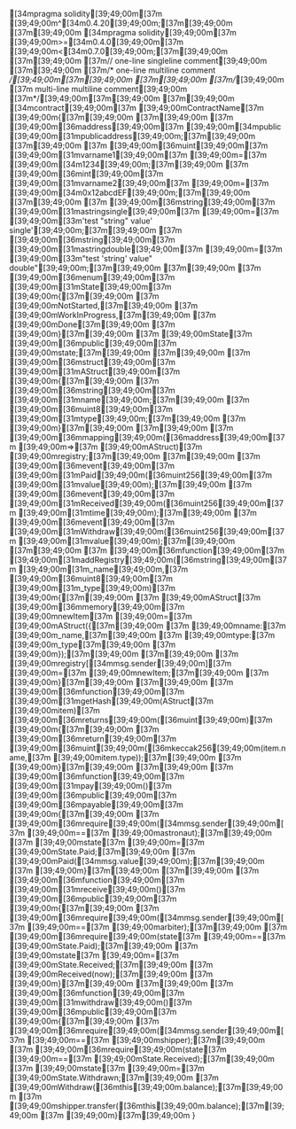 [34mpragma solidity[39;49;00m[37m [39;49;00m^[34m0.4.20[39;49;00m;[37m[39;49;00m
[37m[39;49;00m
[34mpragma solidity[39;49;00m[37m [39;49;00m>=[34m0.4.0[39;49;00m[37m [39;49;00m<[34m0.7.0[39;49;00m;[37m[39;49;00m
[37m[39;49;00m
[37m// one-line singleline comment[39;49;00m
[37m[39;49;00m
[37m/* one-line multiline comment */[39;49;00m[37m[39;49;00m
[37m[39;49;00m
[37m/*[39;49;00m
[37m  multi-line multiline comment[39;49;00m
[37m*/[39;49;00m[37m[39;49;00m
[37m[39;49;00m
[34mcontract[39;49;00m[37m [39;49;00mContractName[37m [39;49;00m{[37m[39;49;00m
[37m[39;49;00m
[37m    [39;49;00m[36maddress[39;49;00m[37m [39;49;00m[34mpublic [39;49;00m[31mpublicaddress[39;49;00m;[37m[39;49;00m
[37m[39;49;00m
[37m    [39;49;00m[36muint[39;49;00m[37m [39;49;00m[31mvarname1[39;49;00m[37m [39;49;00m=[37m [39;49;00m[34m1234[39;49;00m;[37m[39;49;00m
[37m    [39;49;00m[36mint[39;49;00m[37m [39;49;00m[31mvarname2[39;49;00m[37m [39;49;00m=[37m [39;49;00m[34m0x12abcdEF[39;49;00m;[37m[39;49;00m
[37m[39;49;00m
[37m    [39;49;00m[36mstring[39;49;00m[37m [39;49;00m[31mastringsingle[39;49;00m[37m [39;49;00m=[37m [39;49;00m[33m'test "string" value\' single'[39;49;00m;[37m[39;49;00m
[37m    [39;49;00m[36mstring[39;49;00m[37m [39;49;00m[31mastringdouble[39;49;00m[37m [39;49;00m=[37m [39;49;00m[33m"test 'string' value\" double"[39;49;00m;[37m[39;49;00m
[37m[39;49;00m
[37m    [39;49;00m[36menum[39;49;00m[37m [39;49;00m[31mState[39;49;00m[37m [39;49;00m{[37m[39;49;00m
[37m      [39;49;00mNotStarted,[37m[39;49;00m
[37m      [39;49;00mWorkInProgress,[37m[39;49;00m
[37m      [39;49;00mDone[37m[39;49;00m
[37m    [39;49;00m}[37m[39;49;00m
[37m    [39;49;00mState[37m [39;49;00m[36mpublic[39;49;00m[37m [39;49;00mstate;[37m[39;49;00m
[37m[39;49;00m
[37m    [39;49;00m[36mstruct[39;49;00m[37m [39;49;00m[31mAStruct[39;49;00m[37m [39;49;00m{[37m[39;49;00m
[37m        [39;49;00m[36mstring[39;49;00m[37m [39;49;00m[31mname[39;49;00m;[37m[39;49;00m
[37m        [39;49;00m[36muint8[39;49;00m[37m [39;49;00m[31mtype[39;49;00m;[37m[39;49;00m
[37m    [39;49;00m}[37m[39;49;00m
[37m[39;49;00m
[37m    [39;49;00m[36mmapping[39;49;00m([36maddress[39;49;00m[37m [39;49;00m=>[37m [39;49;00mAStruct)[37m [39;49;00mregistry;[37m[39;49;00m
[37m[39;49;00m
[37m    [39;49;00m[36mevent[39;49;00m[37m [39;49;00m[31mPaid[39;49;00m([36muint256[39;49;00m[37m [39;49;00m[31mvalue[39;49;00m);[37m[39;49;00m
[37m    [39;49;00m[36mevent[39;49;00m[37m [39;49;00m[31mReceived[39;49;00m([36muint256[39;49;00m[37m [39;49;00m[31mtime[39;49;00m);[37m[39;49;00m
[37m    [39;49;00m[36mevent[39;49;00m[37m [39;49;00m[31mWithdraw[39;49;00m([36muint256[39;49;00m[37m [39;49;00m[31mvalue[39;49;00m);[37m[39;49;00m
[37m[39;49;00m
[37m    [39;49;00m[36mfunction[39;49;00m[37m [39;49;00m[31maddRegistry[39;49;00m([36mstring[39;49;00m[37m [39;49;00m[31m_name[39;49;00m,[37m [39;49;00m[36muint8[39;49;00m[37m [39;49;00m[31m_type[39;49;00m)[37m [39;49;00m{[37m[39;49;00m
[37m        [39;49;00mAStruct[37m [39;49;00m[36mmemory[39;49;00m[37m [39;49;00mnewItem[37m [39;49;00m=[37m [39;49;00mAStruct({[37m[39;49;00m
[37m            [39;49;00mname:[37m [39;49;00m_name,[37m[39;49;00m
[37m            [39;49;00mtype:[37m [39;49;00m_type[37m[39;49;00m
[37m        [39;49;00m});[37m[39;49;00m
[37m[39;49;00m
[37m        [39;49;00mregistry[[34mmsg.sender[39;49;00m][37m [39;49;00m=[37m [39;49;00mnewItem;[37m[39;49;00m
[37m    [39;49;00m}[37m[39;49;00m
[37m[39;49;00m
[37m    [39;49;00m[36mfunction[39;49;00m[37m [39;49;00m[31mgetHash[39;49;00m(AStruct[37m [39;49;00mitem)[37m [39;49;00m[36mreturns[39;49;00m([36muint[39;49;00m)[37m [39;49;00m{[37m[39;49;00m
[37m        [39;49;00m[36mreturn[39;49;00m[37m [39;49;00m[36muint[39;49;00m([36mkeccak256[39;49;00m(item.name,[37m [39;49;00mitem.type));[37m[39;49;00m
[37m    [39;49;00m}[37m[39;49;00m
[37m[39;49;00m
[37m    [39;49;00m[36mfunction[39;49;00m[37m [39;49;00m[31mpay[39;49;00m()[37m [39;49;00m[36mpublic[39;49;00m[37m [39;49;00m[36mpayable[39;49;00m[37m [39;49;00m{[37m[39;49;00m
[37m      [39;49;00m[36mrequire[39;49;00m([34mmsg.sender[39;49;00m[37m [39;49;00m==[37m [39;49;00mastronaut);[37m[39;49;00m
[37m      [39;49;00mstate[37m [39;49;00m=[37m [39;49;00mState.Paid;[37m[39;49;00m
[37m      [39;49;00mPaid([34mmsg.value[39;49;00m);[37m[39;49;00m
[37m    [39;49;00m}[37m[39;49;00m
[37m[39;49;00m
[37m    [39;49;00m[36mfunction[39;49;00m[37m [39;49;00m[31mreceive[39;49;00m()[37m [39;49;00m[36mpublic[39;49;00m[37m [39;49;00m{[37m[39;49;00m
[37m      [39;49;00m[36mrequire[39;49;00m([34mmsg.sender[39;49;00m[37m [39;49;00m==[37m [39;49;00marbiter);[37m[39;49;00m
[37m      [39;49;00m[36mrequire[39;49;00m(state[37m [39;49;00m==[37m [39;49;00mState.Paid);[37m[39;49;00m
[37m      [39;49;00mstate[37m [39;49;00m=[37m [39;49;00mState.Received;[37m[39;49;00m
[37m      [39;49;00mReceived(now);[37m[39;49;00m
[37m    [39;49;00m}[37m[39;49;00m
[37m[39;49;00m
[37m    [39;49;00m[36mfunction[39;49;00m[37m [39;49;00m[31mwithdraw[39;49;00m()[37m [39;49;00m[36mpublic[39;49;00m[37m [39;49;00m{[37m[39;49;00m
[37m      [39;49;00m[36mrequire[39;49;00m([34mmsg.sender[39;49;00m[37m [39;49;00m==[37m [39;49;00mshipper);[37m[39;49;00m
[37m      [39;49;00m[36mrequire[39;49;00m(state[37m [39;49;00m==[37m [39;49;00mState.Received);[37m[39;49;00m
[37m      [39;49;00mstate[37m [39;49;00m=[37m [39;49;00mState.Withdrawn;[37m[39;49;00m
[37m      [39;49;00mWithdraw([36mthis[39;49;00m.balance);[37m[39;49;00m
[37m      [39;49;00mshipper.transfer([36mthis[39;49;00m.balance);[37m[39;49;00m
[37m    [39;49;00m}[37m[39;49;00m
}
